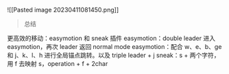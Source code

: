 ![[Pasted image 20230411081450.png]]

> 总结

更高效的移动：easymotion 和 sneak 插件
easymotion：double leader 进入 easymotion，再次 leader 返回 normal mode 
easymotion：配合 w、e、b、ge 和 j、k、l、h 进行全局锚点跳转。以及 triple leader + j 
sneak：s + 两个字符，用 f 去映射 s，operation + f + 2char